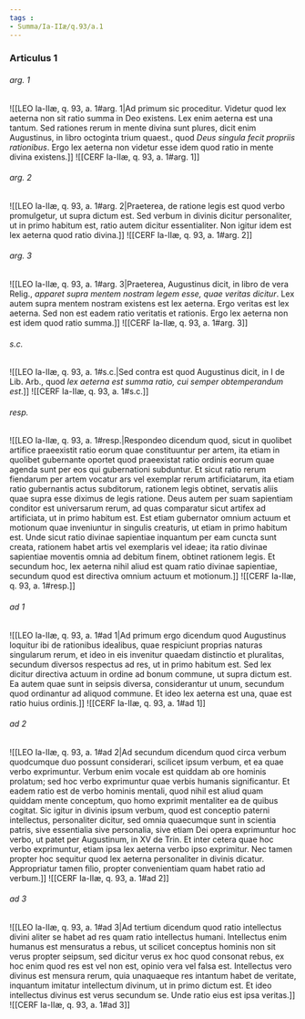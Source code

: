 ```yaml
---
tags : 
- Summa/Ia-IIæ/q.93/a.1
---
```


### Articulus 1

###### arg. 1
![[LEO Ia-IIæ, q. 93, a. 1#arg. 1|Ad primum sic proceditur. Videtur quod lex aeterna non sit ratio summa in Deo existens. Lex enim aeterna est una tantum. Sed rationes rerum in mente divina sunt plures, dicit enim Augustinus, in libro octoginta trium quaest., quod *Deus singula fecit propriis rationibus*. Ergo lex aeterna non videtur esse idem quod ratio in mente divina existens.]]
![[CERF Ia-IIæ, q. 93, a. 1#arg. 1]]

###### arg. 2
![[LEO Ia-IIæ, q. 93, a. 1#arg. 2|Praeterea, de ratione legis est quod verbo promulgetur, ut supra dictum est. Sed verbum in divinis dicitur personaliter, ut in primo habitum est, ratio autem dicitur essentialiter. Non igitur idem est lex aeterna quod ratio divina.]]
![[CERF Ia-IIæ, q. 93, a. 1#arg. 2]]

###### arg. 3
![[LEO Ia-IIæ, q. 93, a. 1#arg. 3|Praeterea, Augustinus dicit, in libro de vera Relig., *apparet supra mentem nostram legem esse, quae veritas dicitur*. Lex autem supra mentem nostram existens est lex aeterna. Ergo veritas est lex aeterna. Sed non est eadem ratio veritatis et rationis. Ergo lex aeterna non est idem quod ratio summa.]]
![[CERF Ia-IIæ, q. 93, a. 1#arg. 3]]

###### s.c.
![[LEO Ia-IIæ, q. 93, a. 1#s.c.|Sed contra est quod Augustinus dicit, in I de Lib. Arb., quod *lex aeterna est summa ratio, cui semper obtemperandum est*.]]
![[CERF Ia-IIæ, q. 93, a. 1#s.c.]]

###### resp.
![[LEO Ia-IIæ, q. 93, a. 1#resp.|Respondeo dicendum quod, sicut in quolibet artifice praeexistit ratio eorum quae constituuntur per artem, ita etiam in quolibet gubernante oportet quod praeexistat ratio ordinis eorum quae agenda sunt per eos qui gubernationi subduntur. Et sicut ratio rerum fiendarum per artem vocatur ars vel exemplar rerum artificiatarum, ita etiam ratio gubernantis actus subditorum, rationem legis obtinet, servatis aliis quae supra esse diximus de legis ratione. Deus autem per suam sapientiam conditor est universarum rerum, ad quas comparatur sicut artifex ad artificiata, ut in primo habitum est. Est etiam gubernator omnium actuum et motionum quae inveniuntur in singulis creaturis, ut etiam in primo habitum est. Unde sicut ratio divinae sapientiae inquantum per eam cuncta sunt creata, rationem habet artis vel exemplaris vel ideae; ita ratio divinae sapientiae moventis omnia ad debitum finem, obtinet rationem legis. Et secundum hoc, lex aeterna nihil aliud est quam ratio divinae sapientiae, secundum quod est directiva omnium actuum et motionum.]]
![[CERF Ia-IIæ, q. 93, a. 1#resp.]]

###### ad 1
![[LEO Ia-IIæ, q. 93, a. 1#ad 1|Ad primum ergo dicendum quod Augustinus loquitur ibi de rationibus idealibus, quae respiciunt proprias naturas singularum rerum, et ideo in eis invenitur quaedam distinctio et pluralitas, secundum diversos respectus ad res, ut in primo habitum est. Sed lex dicitur directiva actuum in ordine ad bonum commune, ut supra dictum est. Ea autem quae sunt in seipsis diversa, considerantur ut unum, secundum quod ordinantur ad aliquod commune. Et ideo lex aeterna est una, quae est ratio huius ordinis.]]
![[CERF Ia-IIæ, q. 93, a. 1#ad 1]]

###### ad 2
![[LEO Ia-IIæ, q. 93, a. 1#ad 2|Ad secundum dicendum quod circa verbum quodcumque duo possunt considerari, scilicet ipsum verbum, et ea quae verbo exprimuntur. Verbum enim vocale est quiddam ab ore hominis prolatum; sed hoc verbo exprimuntur quae verbis humanis significantur. Et eadem ratio est de verbo hominis mentali, quod nihil est aliud quam quiddam mente conceptum, quo homo exprimit mentaliter ea de quibus cogitat. Sic igitur in divinis ipsum verbum, quod est conceptio paterni intellectus, personaliter dicitur, sed omnia quaecumque sunt in scientia patris, sive essentialia sive personalia, sive etiam Dei opera exprimuntur hoc verbo, ut patet per Augustinum, in XV de Trin. Et inter cetera quae hoc verbo exprimuntur, etiam ipsa lex aeterna verbo ipso exprimitur. Nec tamen propter hoc sequitur quod lex aeterna personaliter in divinis dicatur. Appropriatur tamen filio, propter convenientiam quam habet ratio ad verbum.]]
![[CERF Ia-IIæ, q. 93, a. 1#ad 2]]

###### ad 3
![[LEO Ia-IIæ, q. 93, a. 1#ad 3|Ad tertium dicendum quod ratio intellectus divini aliter se habet ad res quam ratio intellectus humani. Intellectus enim humanus est mensuratus a rebus, ut scilicet conceptus hominis non sit verus propter seipsum, sed dicitur verus ex hoc quod consonat rebus, ex hoc enim quod res est vel non est, opinio vera vel falsa est. Intellectus vero divinus est mensura rerum, quia unaquaeque res intantum habet de veritate, inquantum imitatur intellectum divinum, ut in primo dictum est. Et ideo intellectus divinus est verus secundum se. Unde ratio eius est ipsa veritas.]]
![[CERF Ia-IIæ, q. 93, a. 1#ad 3]]

